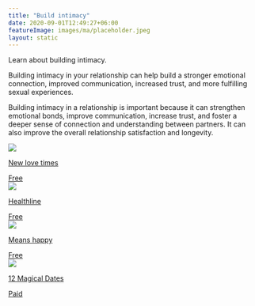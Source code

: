```yaml
---
title: "Build intimacy"
date: 2020-09-01T12:49:27+06:00
featureImage: images/ma/placeholder.jpeg
layout: static
---
```


Learn about building intimacy.

Building intimacy in your relationship can help build a stronger emotional connection, improved communication, increased trust, and more fulfilling sexual experiences.

Building intimacy in a relationship is important because it can strengthen emotional bonds, improve communication, increase trust, and foster a deeper sense of connection and understanding between partners. It can also improve the overall relationship satisfaction and longevity.

<a class="ma-link" href="http://www.newlovetimes.com/10-fun-relationship-games-for-couples-to-increase-intimacy/"><div class="ma-card ma-card-Community"><div class="ma-icon"><img src ="/images/icon-check.png"/></div><div class="ma-name"><p>New love times</p></div><div class="ma-paid-text"><span>Free</span></div></div></a><a class="ma-link" href="https://www.healthline.com/health/intimacy"><div class="ma-card ma-card-Community"><div class="ma-icon"><img src ="/images/icon-check.png"/></div><div class="ma-name"><p>Healthline</p></div><div class="ma-paid-text"><span>Free</span></div></div></a><a class="ma-link" href="https://meanshappy.com/the-importance-of-intimacy-building-stronger-relationships/"><div class="ma-card ma-card-Community"><div class="ma-icon"><img src ="/images/icon-check.png"/></div><div class="ma-name"><p>Means happy</p></div><div class="ma-paid-text"><span>Free</span></div></div></a><a class="ma-link" href="https://www.12magicaldates.com/reignite-marriage-relationship?r_done=1"><div class="ma-card ma-card-Community"><div class="ma-icon"><img src ="/images/icon-pound.png"/></div><div class="ma-name"><p>12 Magical Dates</p></div><div class="ma-paid-text"><span>Paid</span></div></div></a>  

<br/><br/>






